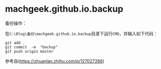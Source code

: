 # machgeek.github.io.backup
备份操作：

在`C:\Blog\备份\machgeek.github.io.backup`目录下运行`CMD`，并输入如下代码：

```
git add .
git commit  -m  "backup"
git push origin master 
```

参考自(https://zhuanlan.zhihu.com/p/127027266)
